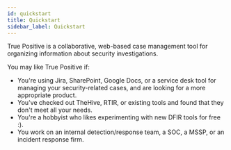 ```yaml
---
id: quickstart
title: Quickstart
sidebar_label: Quickstart
---
```


True Positive is a collaborative, web-based case management tool for organizing information about security investigations.

You may like True Positive if:

- You're using Jira, SharePoint, Google Docs, or a service desk tool for managing your security-related cases, and are looking for a more appropriate product.
- You've checked out TheHive, RTIR, or existing tools and found that they don't meet
  all your needs.
- You're a hobbyist who likes experimenting with new DFIR tools for free :).
- You work on an internal detection/response team, a SOC, a MSSP, or an incident response firm.
